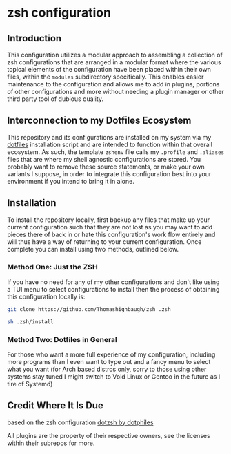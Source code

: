 # zsh configuration


## Introduction
This configuration utilizes a modular approach to assembling a collection of zsh configurations that are arranged in a modular format where the various topical elements of the configuration have been placed within their own files, within the `modules` subdirectory specifically. This enables easier maintenance to the configuration and allows me to add in plugins, portions of other configurations and more without needing a plugin manager or other third party tool of dubious quality. 


## Interconnection to my Dotfiles Ecosystem 

This repository and its configurations are installed on my system via my [dotfiles](https://github.com/Thomashighbaugh/dotfiles) installation script and are intended to function within that overall ecosystem. As such, the template `zshenv` file calls my `.profile` and `.aliases` files that are where my shell agnostic configurations are stored. You probably want to remove these source statements, or make your own variants I suppose, in order to integrate this configuration best into your environment if you intend to bring it in alone. 

## Installation
To install the repository locally, first backup any files that make up your current configuration such that they are not lost as you may want to add pieces there of back in or hate this configuration's work flow entirely and will thus have a way of returning to your current configuration. Once complete you can install using two methods, outlined below.

### Method One: Just the ZSH
If you have no need for any of my other configurations and don't like using a TUI menu to select configurations to install then the process of obtaining this configuration locally is:
```bash
git clone https://github.com/Thomashighbaugh/zsh .zsh

sh .zsh/install 

```

### Method Two: Dotfiles in General

For those who want a more full experience of my configuration, including more programs than I even want to type out and a fancy menu to select what you want (for Arch based distros only, sorry to those using other systems stay tuned I might switch to Void Linux or Gentoo in the future as I tire of Systemd) 

## Credit Where It Is Due

based on the zsh configuration [dotzsh by dotphiles](https://github.com/dotphiles/dotzsh)

All plugins are the property of their respective owners, see the licenses within their subrepos for more. 
